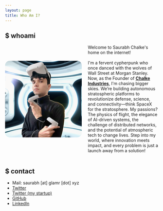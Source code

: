 ```yaml
---
layout: page
title: Who Am I?
---
```


## $ whoami

<div class="about-me-content" style="display: flex; align-items: center;">
    <img src="/assets/images/about-me/profile-picture.png" alt="Saurabh Chalke's Image" style="max-width: 50%; margin-right: 20px; border-radius: 15px;">
    <div>
        Welcome to Saurabh Chalke's home on the internet!<br /><br />I'm a fervent cypherpunk who once danced with the wolves of Wall Street at Morgan Stanley. Now, as the Founder of <a href="https://chalkeindustries.com/" target="_blank"><strong>Chalke Industries</strong></a>, I'm chasing bigger skies. We’re building autonomous stratospheric platforms to revolutionize defense, science, and connectivity—think SpaceX for the stratosphere. My passions? The physics of flight, the elegance of AI-driven systems, the challenge of distributed networks, and the potential of atmospheric tech to change lives. Step into my world, where innovation meets impact, and every problem is just a launch away from a solution!
    </div>
</div>

<br />

## $ contact
- Mail: saurabh [at] glamr [dot] xyz
- [Twitter](https://twitter.com/saurabhchalke)
- [Twitter (my startup)](https://twitter.com/GlamrHQ)
- [GitHub](https://github.com/saurabhchalke)
- [LinkedIn](https://www.linkedin.com/in/saurabhchalke/)
